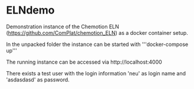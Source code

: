 # ELNdemo

Demonstration instance of the Chemotion ELN (https://github.com/ComPlat/chemotion_ELN) as a docker container setup.

In the unpacked folder the instance can be started with
'''docker-compose up'''

The running instance can be accessed via http://localhost:4000

There exists a test user with the login information 'neu' as login name and 'asdasdasd' as password.
